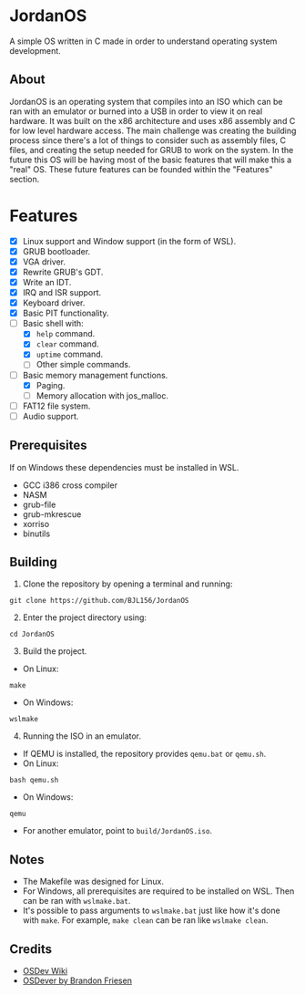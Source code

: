 # JordanOS
A simple OS written in C made in order to understand operating system development.

## About
JordanOS is an operating system that compiles into an ISO which can be ran with an emulator or burned into a USB in order to view it on real hardware. It was built on the x86 architecture and uses x86 assembly and C for low level hardware access. The main challenge was creating the building process since there's a lot of things to consider such as assembly files, C files, and creating the setup needed for GRUB to work on the system. In the future this OS will be having most of the basic features that will make this a "real" OS. These future features can be founded within the "Features" section.

# Features
- [x] Linux support and Window support (in the form of WSL).
- [x] GRUB bootloader.
- [x] VGA driver.
- [x] Rewrite GRUB's GDT.
- [x] Write an IDT.
- [x] IRQ and ISR support.
- [x] Keyboard driver.
- [x] Basic PIT functionality.
- [ ] Basic shell with:
  - [x] `help` command.
  - [x] `clear` command.
  - [x] `uptime` command.
  - [ ] Other simple commands.
- [ ] Basic memory management functions.
  - [x] Paging.
  - [ ] Memory allocation with jos_malloc.
- [ ] FAT12 file system.
- [ ] Audio support.
 
## Prerequisites
If on Windows these dependencies must be installed in WSL.
- GCC i386 cross compiler
- NASM
- grub-file
- grub-mkrescue
- xorriso
- binutils

## Building
1. Clone the repository by opening a terminal and running:
```
git clone https://github.com/BJL156/JordanOS
```
2. Enter the project directory using:
```
cd JordanOS
```
3. Build the project.
- On Linux:
```
make
```
- On Windows:
```
wslmake
```
4. Running the ISO in an emulator.
- If QEMU is installed, the repository provides `qemu.bat` or `qemu.sh`.
- On Linux:
```
bash qemu.sh
```
- On Windows:
```
qemu
```
- For another emulator, point to `build/JordanOS.iso`.

## Notes
- The Makefile was designed for Linux.
- For Windows, all prerequisites are required to be installed on WSL. Then can be ran with `wslmake.bat`.
- It's possible to pass arguments to `wslmake.bat` just like how it's done with `make`. For example, `make clean` can be ran like `wslmake clean`.

## Credits
- [OSDev Wiki](https://wiki.osdev.org/Expanded_Main_Page)
- [OSDever by Brandon Friesen](https://www.osdever.net/bkerndev/index.php)
